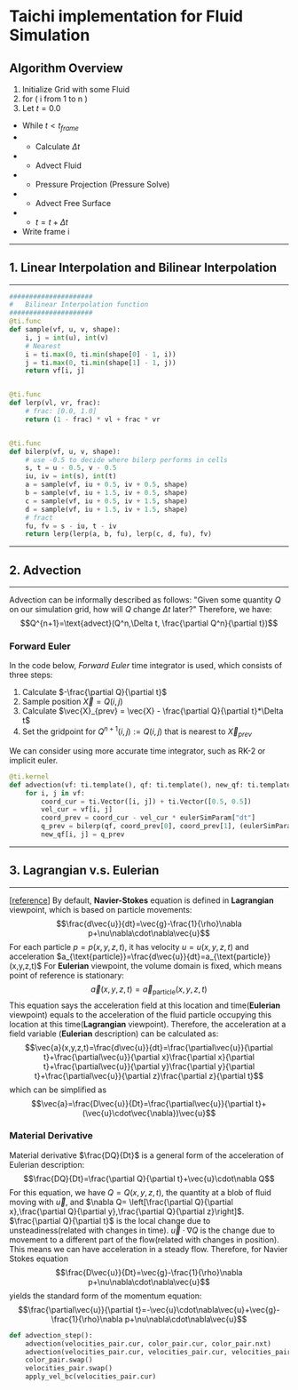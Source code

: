 # Taichi implementation for Fluid Simulation

## Algorithm Overview

1. Initialize Grid with some Fluid
2. for ( i from 1 to n )
3. Let $t = 0.0$
- While $t<t_{frame}$
- - Calculate $\Delta t$
- - Advect Fluid
- - Pressure Projection (Pressure Solve)
- - Advect Free Surface
- - $t = t + \Delta t$
- Write frame i

---
## 1. Linear Interpolation and Bilinear Interpolation
---
```python
#####################
#   Bilinear Interpolation function
#####################
@ti.func
def sample(vf, u, v, shape):
    i, j = int(u), int(v)
    # Nearest
    i = ti.max(0, ti.min(shape[0] - 1, i))
    j = ti.max(0, ti.min(shape[1] - 1, j))
    return vf[i, j]


@ti.func
def lerp(vl, vr, frac):
    # frac: [0.0, 1.0]
    return (1 - frac) * vl + frac * vr


@ti.func
def bilerp(vf, u, v, shape):
    # use -0.5 to decide where bilerp performs in cells
    s, t = u - 0.5, v - 0.5
    iu, iv = int(s), int(t)
    a = sample(vf, iu + 0.5, iv + 0.5, shape)
    b = sample(vf, iu + 1.5, iv + 0.5, shape)
    c = sample(vf, iu + 0.5, iv + 1.5, shape)
    d = sample(vf, iu + 1.5, iv + 1.5, shape)
    # fract
    fu, fv = s - iu, t - iv
    return lerp(lerp(a, b, fu), lerp(c, d, fu), fv)
```
---
## 2. Advection
---
Advection can be informally described as follows: "Given some quantity $Q$ on our simulation grid, how will $Q$ change $\Delta t$ later?"
Therefore, we have:
$$Q^{n+1}=\text{advect}(Q^n,\Delta t, \frac{\partial Q^n}{\partial t})$$
### Forward Euler
In the code below, *Forward Euler* time integrator is used, which consists of three steps:
1. Calculate $-\frac{\partial Q}{\partial t}$
2. Sample position $\vec{X} = Q(i, j)$ 
3. Calculate $\vec{X}_{prev} = \vec{X} - \frac{\partial Q}{\partial t}*\Delta t$
4. Set the gridpoint for $Q^{n+1}(i,j):=Q(i,j)$ that is nearest to $\vec{X}_{prev}$

We can consider using more accurate time integrator, such as RK-2 or implicit euler.
```python
@ti.kernel
def advection(vf: ti.template(), qf: ti.template(), new_qf: ti.template()):
    for i, j in vf:
        coord_cur = ti.Vector([i, j]) + ti.Vector([0.5, 0.5])
        vel_cur = vf[i, j]
        coord_prev = coord_cur - vel_cur * eulerSimParam["dt"]
        q_prev = bilerp(qf, coord_prev[0], coord_prev[1], (eulerSimParam["shape"]))
        new_qf[i, j] = q_prev
```
---
## 3. **Lagrangian** v.s. **Eulerian**
---
[<a href="https://www.youtube.com/watch?v=0Vp0wU7czBM">reference</a>]
By default, **Navier-Stokes** equation is defined in **Lagrangian** viewpoint, which is based on particle movements:
$$\frac{d\vec{u}}{dt}=\vec{g}-\frac{1}{\rho}\nabla p+\nu\nabla\cdot\nabla\vec{u}$$ 
For each particle $p=p(x,y,z,t)$, it has velocity $u=u(x,y,z,t)$ and acceleration $a_{\text{particle}}=\frac{d\vec{u}}{dt}=a_{\text{particle}}(x,y,z,t)$
For **Eulerian** viewpoint, the volume domain is fixed, which means point of reference is stationary:
$$\vec{a}(x,y,z,t)=\vec{a}_{\text{particle}}(x,y,z,t)$$
This equation says the acceleration field at this location and time(**Eulerian** viewpoint) equals to the acceleration of the fluid particle occupying this location at this time(**Lagrangian** viewpoint). 
Therefore, the acceleration at a field variable (**Eulerian** description) can be calculated as:
$$\vec{a}(x,y,z,t)=\frac{d\vec{u}}{dt}=\frac{\partial\vec{u}}{\partial t}+\frac{\partial\vec{u}}{\partial x}\frac{\partial x}{\partial t}+\frac{\partial\vec{u}}{\partial y}\frac{\partial y}{\partial t}+\frac{\partial\vec{u}}{\partial z}\frac{\partial z}{\partial t}$$
which can be simplified as
$$\vec{a}=\frac{D\vec{u}}{Dt}=\frac{\partial\vec{u}}{\partial t}+(\vec{u}\cdot\vec{\nabla})\vec{u}$$
### Material Derivative
Material derivative $\frac{DQ}{Dt}$ is a general form of the acceleration of Eulerian description:
$$\frac{DQ}{Dt}=\frac{\partial Q}{\partial t}+\vec{u}\cdot\nabla Q$$
For this equation, we have $Q = Q(x,y,z,t)$, the quantity at a blob of fluid moving with $\vec{u}$, and $\nabla Q= \left[\frac{\partial Q}{\partial x},\frac{\partial Q}{\partial y},\frac{\partial Q}{\partial z}\right]$. $\frac{\partial Q}{\partial t}$ is the local change due to unsteadiness(related with changes in time). $\vec{u}\cdot\nabla Q$ is the change due to movement to a different part of the flow(related with changes in position). This means we can have acceleration in a steady flow.
Therefore, for Navier Stokes equation 
$$\frac{D\vec{u}}{Dt}=\vec{g}-\frac{1}{\rho}\nabla p+\nu\nabla\cdot\nabla\vec{u}$$ 
yields the standard form of the momentum equation:
$$\frac{\partial\vec{u}}{\partial t}=-\vec{u}\cdot\nabla\vec{u}+\vec{g}-\frac{1}{\rho}\nabla p+\nu\nabla\cdot\nabla\vec{u}$$
```python
def advection_step():
    advection(velocities_pair.cur, color_pair.cur, color_pair.nxt)
    advection(velocities_pair.cur, velocities_pair.cur, velocities_pair.nxt)
    color_pair.swap()
    velocities_pair.swap()
    apply_vel_bc(velocities_pair.cur)
```
